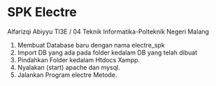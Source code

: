 # SPK Electre

Alfarizqi Abiyyu
TI3E / 04
Teknik Informatika-Polteknik Negeri Malang

1. Membuat Database baru dengan nama electre_spk
2. Import DB yang ada pada folder kedalam DB yang telah dibuat
3. Pindahkan Folder kedalam Htdocs Xampp.
4. Nyalakan (start) apache dan mysql.
5. Jalankan Program electre Metode.
